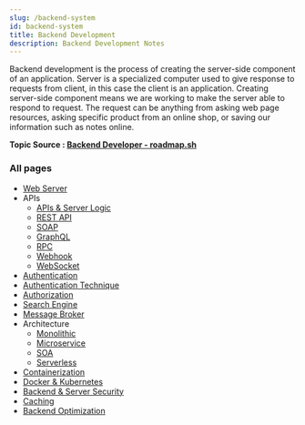 ```yaml
---
slug: /backend-system
id: backend-system
title: Backend Development
description: Backend Development Notes
---
```


Backend development is the process of creating the server-side component of an application. Server is a specialized computer used to give response to requests from client, in this case the client is an application. Creating server-side component means we are working to make the server able to respond to request. The request can be anything from asking web page resources, asking specific product from an online shop, or saving our information such as notes online.

**Topic Source : [Backend Developer - roadmap.sh](https://roadmap.sh/backend)**

### All pages

- [Web Server](backend-system/web-server)
- APIs
  - [APIs & Server Logic](backend-system/apis-server-logic)
  - [REST API](backend-system/rest-api)
  - [SOAP](backend-system/soap)
  - [GraphQL](backend-system/graphql)
  - [RPC](backend-system/rpc)
  - [Webhook](backend-system/webhook)
  - [WebSocket](backend-system/websocket)
- [Authentication](backend-system/authentication)
- [Authentication Technique](backend-system/authentication-technique)
- [Authorization](backend-system/authorization)
- [Search Engine](backend-system/search-engine)
- [Message Broker](backend-system/message-broker)
- Architecture
  - [Monolithic](backend-system/monolithic)
  - [Microservice](backend-system/microservice)
  - [SOA](backend-system/soa)
  - [Serverless](backend-system/serverless)
- [Containerization](backend-system/containerization)
- [Docker & Kubernetes](backend-system/docker-kubernetes)
- [Backend & Server Security](backend-system/backend-server-security)
- [Caching](backend-system/caching)
- [Backend Optimization](backend-system/backend-optimization)
